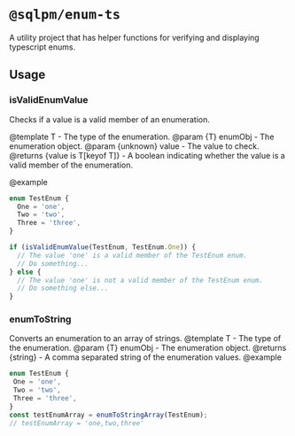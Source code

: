 # `@sqlpm/enum-ts`

A utility project that has helper functions for verifying and displaying
typescript enums.

## Usage

### isValidEnumValue

Checks if a value is a valid member of an enumeration.

@template T - The type of the enumeration.
@param {T} enumObj - The enumeration object.
@param {unknown} value - The value to check.
@returns {value is T[keyof T]} - A boolean indicating whether the value is a
valid member of the enumeration.

@example

```typescript
enum TestEnum {
  One = 'one',
  Two = 'two',
  Three = 'three',
}

if (isValidEnumValue(TestEnum, TestEnum.One)) {
  // The value 'one' is a valid member of the TestEnum enum.
  // Do something...
} else {
  // The value 'one' is not a valid member of the TestEnum enum.
  // Do something else...
}
```

### enumToString

Converts an enumeration to an array of strings.
@template T - The type of the enumeration.
@param {T} enumObj - The enumeration object.
@returns {string} - A comma separated string of the enumeration values.
@example

```typescript
enum TestEnum {
 One = 'one',
 Two = 'two',
 Three = 'three',
}
const testEnumArray = enumToStringArray(TestEnum);
// testEnumArray = 'one,two,three'
```
